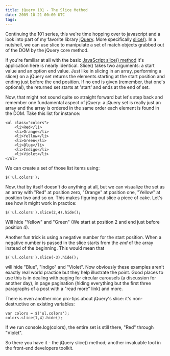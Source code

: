 ```yaml
---
title: jQuery 101 - The Slice Method
date: 2009-10-21 00:00 UTC
tags:
---
```


<p>Continuing the 101 series, this we're time hopping over to javascript and a look into part of my favorite library <a href="http://www.jquery.com">jQuery</a>.  More specifically <a href="http://docs.jquery.com/Traversing/slice#startend">slice()</a>.  In a nutshell, we can use slice to manipulate a set of match objects grabbed out of the DOM by the jQuery core method.  </p>

<p>If you're familiar at all with the basic <a href="http://www.w3schools.com/jsref/jsref_slice_array.asp">JavaScript slice() method</a> it's application here is nearly identical.  Slice() takes two arguments: a start value and an option end value.  Just like in slicing in an array, performing a slice() on a jQuery set returns the elements starting at the start position and ending just before the end position.  If no end is given (remember, that one's optional), the returned set starts at 'start' and ends at the end of set.</p>

<p>Now, that might not sound quite so straight forward but let's step back and remember one fundamental aspect of jQuery: a jQuery set is really just an array and the array is ordered in the same order each element is found in the DOM.  Take this list for instance:</p>

<pre><code class="html">&lt;ul class="colors"&gt;
    &lt;li&gt;Red&lt;/li&gt;
    &lt;li&gt;Orange&lt;/li&gt;
    &lt;li&gt;Yellow&lt;/li&gt;
    &lt;li&gt;Green&lt;/li&gt;
    &lt;li&gt;Blue&lt;/li&gt;
    &lt;li&gt;Indigo&lt;/li&gt;
    &lt;li&gt;Violet&lt;/li&gt;
&lt;/ul&gt;
</code></pre>

<p>We can create a set of those list items using:</p>

<pre><code class="js">$('ul.colors');
</code></pre>

<p>Now, that by itself doesn't do anything at all, but we can visualize the set as an array with "Red" at position zero, "Orange" at position one, "Yellow" at position two and so on.  This makes figuring out slice a piece of cake.  Let's see how it might work in practice:</p>

<pre><code class="js">$('ul.colors').slice(2,4).hide();
</code></pre>

<p>Will hide "Yellow" and "Green" (We start at position 2 and end just before position 4). </p>

<p>Another fun trick is using a negative number for the start position.  When a negative number is passed in the slice starts from the <em>end</em> of the array instead of the beginning.  This would mean that</p>

<pre><code class="js">$('ul.colors').slice(-3).hide();</code></pre>

<p>will hide "Blue", "Indigo" and "Violet".  Now obviously these examples aren't exactly real world practice but they help illustrate the point.  Good places to use this is in dealing with paging for circular carousels (a discussion for another day), in page pagination (hiding everything but the first three paragraphs of a post with a "read more" link) and more.</p>

<p>There is even another nice pro-tips about jQuery's slice: it's non-destructive on existing variables:</p>

<pre><code class="js">var colors = $('ul.colors');
colors.slice(1,4).hide();
</code></pre>

<p>If we run console.log(colors), the entire set is still there, "Red" through "Violet".</p>

<p>So there you have it - the jQuery slice() method; another invaluable tool in the front-end developers toolkit.</p>
